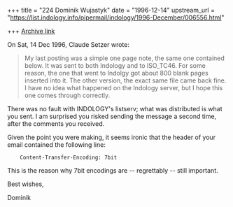 +++
title = "224 Dominik Wujastyk"
date = "1996-12-14"
upstream_url = "https://list.indology.info/pipermail/indology/1996-December/006556.html"

+++
[Archive link](https://list.indology.info/pipermail/indology/1996-December/006556.html)

On Sat, 14 Dec 1996, Claude Setzer wrote:

> My last posting was a simple one page note, the same one contained
> below. It was sent to both Indology and to ISO_TC46. For some reason,
> the one that went to Indolgy got about 800 blank pages inserted into it.
> The other version, the exact same file came back fine. I have no idea
> what happened on the Indology server, but I hope this one comes through
> correctly. 

There was no fault with INDOLOGY's listserv; what was distributed is what
you sent.  I am surprised you risked sending the message a second time,
after the comments you received. 

Given the point you were making, it seems ironic that the header of your
email contained the following line:

        Content-Transfer-Encoding: 7bit

This is the reason why 7bit encodings are -- regrettably -- still
important.

Best wishes,

Dominik










